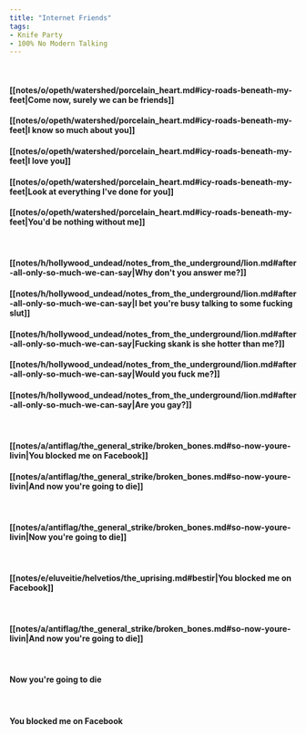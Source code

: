 ```yaml
---
title: "Internet Friends"
tags:
- Knife Party
- 100% No Modern Talking
---
```

&nbsp;
#### [[notes/o/opeth/watershed/porcelain_heart.md#icy-roads-beneath-my-feet|Come now, surely we can be friends]]
#### [[notes/o/opeth/watershed/porcelain_heart.md#icy-roads-beneath-my-feet|I know so much about you]]
#### [[notes/o/opeth/watershed/porcelain_heart.md#icy-roads-beneath-my-feet|I love you]]
#### [[notes/o/opeth/watershed/porcelain_heart.md#icy-roads-beneath-my-feet|Look at everything I've done for you]]
#### [[notes/o/opeth/watershed/porcelain_heart.md#icy-roads-beneath-my-feet|You'd be nothing without me]]
&nbsp;
#### [[notes/h/hollywood_undead/notes_from_the_underground/lion.md#after-all-only-so-much-we-can-say|Why don't you answer me?]]
#### [[notes/h/hollywood_undead/notes_from_the_underground/lion.md#after-all-only-so-much-we-can-say|I bet you're busy talking to some fucking slut]]
#### [[notes/h/hollywood_undead/notes_from_the_underground/lion.md#after-all-only-so-much-we-can-say|Fucking skank  is she hotter than me?]]
#### [[notes/h/hollywood_undead/notes_from_the_underground/lion.md#after-all-only-so-much-we-can-say|Would you fuck me?]]
#### [[notes/h/hollywood_undead/notes_from_the_underground/lion.md#after-all-only-so-much-we-can-say|Are you gay?]]
&nbsp;
#### [[notes/a/antiflag/the_general_strike/broken_bones.md#so-now-youre-livin|You blocked me on Facebook]]
#### [[notes/a/antiflag/the_general_strike/broken_bones.md#so-now-youre-livin|And now you're going to die]]
&nbsp;
#### [[notes/a/antiflag/the_general_strike/broken_bones.md#so-now-youre-livin|Now you're going to die]]
&nbsp;
#### [[notes/e/eluveitie/helvetios/the_uprising.md#bestir|You blocked me on Facebook]]
&nbsp;
#### [[notes/a/antiflag/the_general_strike/broken_bones.md#so-now-youre-livin|And now you're going to die]]
&nbsp;
#### Now you're going to die
&nbsp;
#### You blocked me on Facebook
